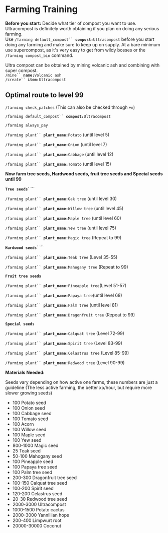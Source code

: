 # Farming Training

**Before you start:** Decide what tier of compost you want to use. Ultracompost is definitely worth obtaining if you plan on doing any serious farming.\
Use `/farming default_compost`` `**`compost:`**`Ultracompost` before you start doing any farming and make sure to keep up on supply. At a bare minimum use supercompost, as it's very easy to get from wildy bosses or the `/farming compost_bin` command.

Ultra compost can be obtained by mining volcanic ash and combining with super compost.\
`/mine`` `**`name:`**`Volcanic ash`\
`/create`` `**`item:`**`Ultracompost`



## Optimal route to level 99



`/farming check_patches` (This can also be checked through `+m`)

`/farming default_compost`` `**`compost:`**`Ultracompost`

`/farming always_pay`&#x20;

`/farming plant`` `**`plant_name:`**`Potato` (until level 5)&#x20;

`/farming plant`` `**`plant_name:`**`Onion` (until level 7)&#x20;

`/farming plant`` `**`plant_name:`**`Cabbage` (until level 12)&#x20;

`/farming plant`` `**`plant_name:`**`Tomato` (until level 15)



**Now farm tree seeds, Hardwood seeds, fruit tree seeds and Special seeds until 99**

**`Tree seeds`**` ```&#x20;

`/farming plant`` `**`plant_name:`**`Oak tree` (until level 30)&#x20;

`/farming plant`` `**`plant_name:`**`Willow tree` (until level 45)&#x20;

`/farming plant`` `**`plant_name:`**`Maple tree` (until level 60)&#x20;

`/farming plant`` `**`plant_name:`**`Yew tree` (until level 75)&#x20;

`/farming plant`` `**`plant_name:`**`Magic tree` (Repeat to 99)&#x20;



**`Hardwood seeds`**` ```&#x20;

`/farming plant`` `**`plant_name:`**`Teak tree` (Level 35-55)&#x20;

`/farming plant`` `**`plant_name:`**`Mahogany tree` (Repeat to 99)&#x20;



**`Fruit tree seeds`**

`/farming plant`` `**`plant_name:`**`Pineapple tree`(Level 51-57)&#x20;

`/farming plant`` `**`plant_name:`**`Papaya tree`(until level 68)&#x20;

`/farming plant`` `**`plant_name:`**`Palm tree` (until level 81)&#x20;

`/farming plant`` `**`plant_name:`**`Dragonfruit tree` (Repeat to 99)



**`Special seeds`**&#x20;

`/farming plant`` `**`plant_name:`**`Calquat tree` (Level 72-99)&#x20;

`/farming plant`` `**`plant_name:`**`Spirit tree` (Level 83-99)&#x20;

`/farming plant`` `**`plant_name:`**`Celastrus tree` (Level 85-99)&#x20;

`/farming plant`` `**`plant_name:`**`Redwood tree` (Level 90-99)&#x20;



**Materials Needed:**

Seeds vary depending on how active one farms, these numbers are just a guideline (The less active farming, the better xp/hour, but require more slower growing seeds)&#x20;

* 100 Potato seed
* 100 Onion seed
* 100 Cabbage seed
* 100 Tomato seed
* 100 Acorn
* 100 Willow seed
* 100 Maple seed
* 100 Yew seed
* 800-1000 Magic seed
* 25 Teak seed
* 50-100 Mahogany seed
* 100 Pineapple seed
* 100 Papaya tree seed
* 100 Palm tree seed&#x20;
* 200-300 Dragonfruit tree seed
* 100-150 Calquat tree seed
* 100-200 Spirit seed
* 120-200 Celastrus seed
* 20-30 Redwood tree seed
* 2000-3000 Ultracompost
* 1000-1500 Potato cactus
* 2000-3000 Yannillian hops
* 200-400 Limpwurt root
* 20000-30000 Coconut
